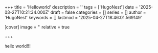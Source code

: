 +++
title = 'Helloworld'
description = ''
tags = ['HugoNest']
date = '2025-03-27T10:21:34.000Z'
draft = false
categories = []
series = []
author = 'HugoNest'
keywords = []
lastmod = '2025-04-27T18:46:01.569149'

[cover]
image = ''
relative = true

+++


hello world!!!